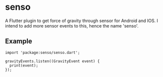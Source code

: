 # senso

A Flutter plugin to get force of gravity through sensor for Android and IOS. I intend to add more sensor events to this, hence the name 'senso'.

## Example

```
import 'package:senso/senso.dart';

gravityEvents.listen((GravityEvent event) {
  print(event);
});
```
